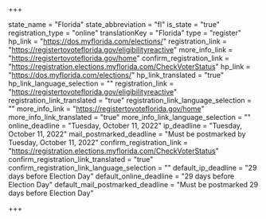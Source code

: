 +++

state_name = "Florida"
state_abbreviation = "fl"
is_state = "true"
registration_type = "online"
translationKey = "Florida"
type = "register"
hp_link = "https://dos.myflorida.com/elections/"
registration_link = "https://registertovoteflorida.gov/eligibilityreactive"
more_info_link = "https://registertovoteflorida.gov/home"
confirm_registration_link = "https://registration.elections.myflorida.com/CheckVoterStatus"
hp_link = "https://dos.myflorida.com/elections/"
hp_link_translated = "true"
hp_link_language_selection = ""
registration_link = "https://registertovoteflorida.gov/eligibilityreactive"
registration_link_translated = "true"
registration_link_language_selection = ""
more_info_link = "https://registertovoteflorida.gov/home"
more_info_link_translated = "true"
more_info_link_language_selection = ""
online_deadline = "Tuesday, October 11, 2022"
ip_deadline = "Tuesday, October 11, 2022"
mail_postmarked_deadline = "Must be postmarked by Tuesday, October 11, 2022"
confirm_registration_link = "https://registration.elections.myflorida.com/CheckVoterStatus"
confirm_registration_link_translated = "true"
confirm_registration_link_language_selection = ""
default_ip_deadline = "29 days before Election Day"
default_online_deadline = "29 days before Election Day"
default_mail_postmarked_deadline = "Must be postmarked 29 days before Election Day"

+++